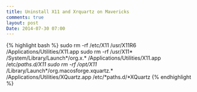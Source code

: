 ```yaml
---
title: Uninstall X11 and Xrquartz on Mavericks
comments: true
layout: post
Date: 2014-07-30 07:00
---
```

{% highlight bash %}
sudo rm -rf /etc/X11 /usr/X11R6 /Applications/Utilities/X11.app
sudo rm -rf /usr/X11* /System/Library/Launch*/org.x.* /Applications/Utilities/X11.app /etc/*paths.d/X11
sudo rm -rf /opt/X11* /Library/Launch*/org.macosforge.xquartz.* /Applications/Utilities/XQuartz.app /etc/*paths.d/*XQuartz
{% endhighlight %}